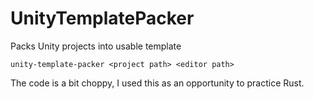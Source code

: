 # UnityTemplatePacker
Packs Unity projects into usable template

`unity-template-packer <project path> <editor path>`

The code is a bit choppy, I used this as an opportunity to practice Rust.
